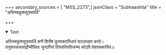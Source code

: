 +++
secondary_sources = [ "MSS_2273",]
jsonClass = "Subhaashita"
title = "अभिनवकुशसूत्रस्पर्धि"

+++

<details open><summary>Text</summary>

अभिनवकुशसूत्रस्पर्धि कर्णे शिरीषं कुरवकपरिधानं पाटलादाम कण्ठे।  
तनुसरसजलार्द्रोन्मीलितः सुन्दरीणां दिनपरिणतिजन्मा कोऽपि वेशश्चकास्ति॥
</details>
